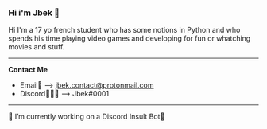 ### Hi i'm Jbek 👋

Hi I'm a 17 yo french student who has some notions in Python and who spends his time playing video games and developing for fun or whatching movies and stuff.

_________________

**Contact Me**
- Email📧 --> <jbek.contact@protonmail.com>
- Discord👨🏼‍💻  --> Jbek#0001

_________________

🔭 I’m currently working on a Discord Insult Bot🤖 
